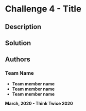 # Challenge 4 - Title

## Description  

## Solution

## Authors  

### Team Name  

* **Team member name**
* **Team member name**
* **Team member name**


**March, 2020 - Think Twice 2020**